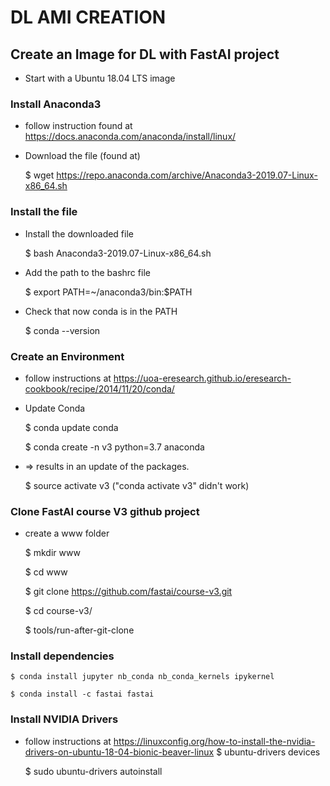 # DL AMI CREATION
## Create an Image for DL with FastAI project

* Start with a Ubuntu 18.04 LTS image

### Install Anaconda3
  * follow instruction found at
    https://docs.anaconda.com/anaconda/install/linux/
    
  * Download the file (found at)
  
    $ wget https://repo.anaconda.com/archive/Anaconda3-2019.07-Linux-x86_64.sh 


### Install the file 
  * Install the downloaded file
  
    $ bash Anaconda3-2019.07-Linux-x86_64.sh
  
  * Add the path to the bashrc file 
  
    $ export PATH=~/anaconda3/bin:$PATH
  
  * Check that now conda is in the PATH
  
    $ conda --version 

### Create an Environment 
  * follow instructions at https://uoa-eresearch.github.io/eresearch-cookbook/recipe/2014/11/20/conda/
  * Update Conda
  
    $ conda update conda
  
    $ conda create -n v3 python=3.7 anaconda
  * => results in an update of the packages.
  
    $ source activate v3 ("conda activate v3" didn't work)

### Clone FastAI course V3 github project 
  * create a www folder
  
    $ mkdir www
   
    $ cd www
  
    $ git clone https://github.com/fastai/course-v3.git
  
    $ cd course-v3/
  
    $ tools/run-after-git-clone

### Install dependencies

    $ conda install jupyter nb_conda nb_conda_kernels ipykernel
  
    $ conda install -c fastai fastai

### Install NVIDIA Drivers
 * follow instructions at  https://linuxconfig.org/how-to-install-the-nvidia-drivers-on-ubuntu-18-04-bionic-beaver-linux
    $ ubuntu-drivers devices
    
    $ sudo ubuntu-drivers autoinstall
    
